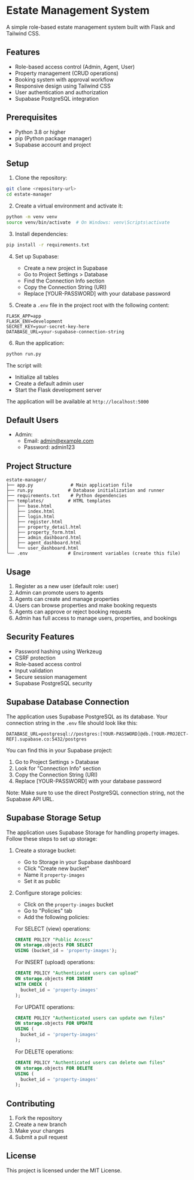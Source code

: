# Estate Management System

A simple role-based estate management system built with Flask and Tailwind CSS.

## Features

- Role-based access control (Admin, Agent, User)
- Property management (CRUD operations)
- Booking system with approval workflow
- Responsive design using Tailwind CSS
- User authentication and authorization
- Supabase PostgreSQL integration

## Prerequisites

- Python 3.8 or higher
- pip (Python package manager)
- Supabase account and project

## Setup

1. Clone the repository:
```bash
git clone <repository-url>
cd estate-manager
```

2. Create a virtual environment and activate it:
```bash
python -m venv venv
source venv/bin/activate  # On Windows: venv\Scripts\activate
```

3. Install dependencies:
```bash
pip install -r requirements.txt
```

4. Set up Supabase:
   - Create a new project in Supabase
   - Go to Project Settings > Database
   - Find the Connection Info section
   - Copy the Connection String (URI)
   - Replace [YOUR-PASSWORD] with your database password

5. Create a `.env` file in the project root with the following content:
```
FLASK_APP=app
FLASK_ENV=development
SECRET_KEY=your-secret-key-here
DATABASE_URL=your-supabase-connection-string
```

6. Run the application:
```bash
python run.py
```

The script will:
- Initialize all tables
- Create a default admin user
- Start the Flask development server

The application will be available at `http://localhost:5000`

## Default Users

- Admin:
  - Email: admin@example.com
  - Password: admin123

## Project Structure

```
estate-manager/
├── app.py              # Main application file
├── run.py             # Database initialization and runner
├── requirements.txt    # Python dependencies
├── templates/         # HTML templates
│   ├── base.html
│   ├── index.html
│   ├── login.html
│   ├── register.html
│   ├── property_detail.html
│   ├── property_form.html
│   ├── admin_dashboard.html
│   ├── agent_dashboard.html
│   └── user_dashboard.html
└── .env               # Environment variables (create this file)
```

## Usage

1. Register as a new user (default role: user)
2. Admin can promote users to agents
3. Agents can create and manage properties
4. Users can browse properties and make booking requests
5. Agents can approve or reject booking requests
6. Admin has full access to manage users, properties, and bookings

## Security Features

- Password hashing using Werkzeug
- CSRF protection
- Role-based access control
- Input validation
- Secure session management
- Supabase PostgreSQL security

## Supabase Database Connection

The application uses Supabase PostgreSQL as its database. Your connection string in the `.env` file should look like this:

```
DATABASE_URL=postgresql://postgres:[YOUR-PASSWORD]@db.[YOUR-PROJECT-REF].supabase.co:5432/postgres
```

You can find this in your Supabase project:
1. Go to Project Settings > Database
2. Look for "Connection Info" section
3. Copy the Connection String (URI)
4. Replace [YOUR-PASSWORD] with your database password

Note: Make sure to use the direct PostgreSQL connection string, not the Supabase API URL.

## Supabase Storage Setup

The application uses Supabase Storage for handling property images. Follow these steps to set up storage:

1. Create a storage bucket:
   - Go to Storage in your Supabase dashboard
   - Click "Create new bucket"
   - Name it `property-images`
   - Set it as public

2. Configure storage policies:
   - Click on the `property-images` bucket
   - Go to "Policies" tab
   - Add the following policies:

   For SELECT (view) operations:
   ```sql
   CREATE POLICY "Public Access"
   ON storage.objects FOR SELECT
   USING (bucket_id = 'property-images');
   ```

   For INSERT (upload) operations:
   ```sql
   CREATE POLICY "Authenticated users can upload"
   ON storage.objects FOR INSERT
   WITH CHECK (
     bucket_id = 'property-images'
   );
   ```

   For UPDATE operations:
   ```sql
   CREATE POLICY "Authenticated users can update own files"
   ON storage.objects FOR UPDATE
   USING (
     bucket_id = 'property-images'
   );
   ```

   For DELETE operations:
   ```sql
   CREATE POLICY "Authenticated users can delete own files"
   ON storage.objects FOR DELETE
   USING (
     bucket_id = 'property-images'
   );
   ```

## Contributing

1. Fork the repository
2. Create a new branch
3. Make your changes
4. Submit a pull request

## License

This project is licensed under the MIT License.